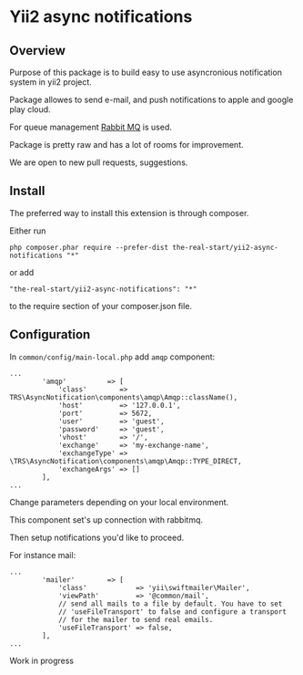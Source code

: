 # Yii2 async notifications

## Overview

Purpose of this package is to build easy to use asyncronious
notification system in yii2 project.

Package allowes to send e-mail, and push notifications to apple and 
google play cloud.

For queue management [Rabbit MQ](https://www.rabbitmq.com/) is used.

Package is pretty raw and has a lot of rooms for improvement.

We are open to new pull requests, suggestions.

## Install

The preferred way to install this extension is through composer.

Either run

```
php composer.phar require --prefer-dist the-real-start/yii2-async-notifications "*"
```

or add

```
"the-real-start/yii2-async-notifications": "*"
```

to the require section of your composer.json file.

## Configuration

In `common/config/main-local.php` add `amqp` component:

```
...
        'amqp'          => [
            'class'        => TRS\AsyncNotification\components\amqp\Amqp::className(),
            'host'         => '127.0.0.1',
            'port'         => 5672,
            'user'         => 'guest',
            'password'     => 'guest',
            'vhost'        => '/',
            'exchange'     => 'my-exchange-name',
            'exchangeType' => \TRS\AsyncNotification\components\amqp\Amqp::TYPE_DIRECT,
            'exchangeArgs' => []
        ],
...
```

Change parameters depending on your local environment.

This component set's up connection with rabbitmq.

Then setup notifications you'd like to proceed.

For instance mail:

```
...
        'mailer'        => [
            'class'            => 'yii\swiftmailer\Mailer',
            'viewPath'         => '@common/mail',
            // send all mails to a file by default. You have to set
            // 'useFileTransport' to false and configure a transport
            // for the mailer to send real emails.
            'useFileTransport' => false,
        ],
...
```

Work in progress
